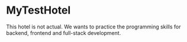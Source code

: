 # MyTestHotel
This hotel is not actual. We wants to practice the programming skills for backend, frontend and full-stack development. 
